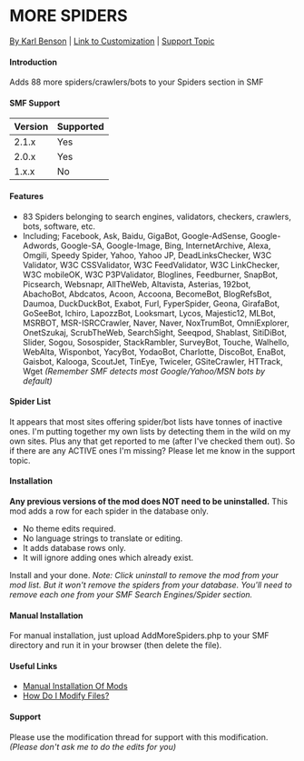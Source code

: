 # MORE SPIDERS
[By Karl Benson](https://custom.simplemachines.org/index.php?action=profile;u=63186) | [Link to Customization](https://custom.simplemachines.org/mods/index.php?mod=1157) | [Support Topic](https://www.simplemachines.org/community/index.php?topic=233636)

#### Introduction
Adds 88 more spiders/crawlers/bots to your Spiders section in SMF

#### SMF Support
| Version | Supported |
| ------ | ------ |
| 2.1.x | Yes |
| 2.0.x | Yes |
| 1.x.x | No |

#### Features
- 83 Spiders belonging to search engines, validators, checkers, crawlers, bots, software, etc.
- Including; Facebook, Ask, Baidu, GigaBot, Google-AdSense, Google-Adwords, Google-SA, Google-Image, Bing, InternetArchive, Alexa, Omgili, Speedy Spider, Yahoo, Yahoo JP, DeadLinksChecker, W3C Validator, W3C CSSValidator, W3C FeedValidator, W3C LinkChecker, W3C mobileOK, W3C P3PValidator, Bloglines, Feedburner, SnapBot, Picsearch, Websnapr, AllTheWeb, Altavista, Asterias, 192bot, AbachoBot, Abdcatos, Acoon, Accoona, BecomeBot, BlogRefsBot, Daumoa, DuckDuckBot, Exabot, Furl, FyperSpider, Geona, GirafaBot, GoSeeBot, Ichiro, LapozzBot, Looksmart, Lycos, Majestic12, MLBot, MSRBOT, MSR-ISRCCrawler, Naver, Naver, NoxTrumBot, OmniExplorer, OnetSzukaj, ScrubTheWeb, SearchSight, Seeqpod, Shablast, SitiDiBot, Slider, Sogou, Sosospider, StackRambler, SurveyBot, Touche, Walhello, WebAlta, Wisponbot, YacyBot, YodaoBot, Charlotte, DiscoBot, EnaBot, Gaisbot, Kalooga, ScoutJet, TinEye, Twiceler, GSiteCrawler, HTTrack, Wget
*(Remember SMF detects most Google/Yahoo/MSN bots by default)*

#### Spider List
It appears that most sites offering spider/bot lists have tonnes of inactive ones. I'm putting together my own lists by detecting them in the wild on my own sites. Plus any that get reported to me (after I've checked them out). So if there are any ACTIVE ones I'm missing? Please let me know in the support topic.

#### Installation
**Any previous versions of the mod does NOT need to be uninstalled.**
This mod adds a row for each spider in the database only.
 - No theme edits required.
 - No language strings to translate or editing.
 - It adds database rows only.
 - It will ignore adding ones which already exist.

Install and your done.
*Note: Click uninstall to remove the mod from your mod list. But it won't remove the spiders from your database. You'll need to remove each one from your SMF Search Engines/Spider section.*

#### Manual Installation
For manual installation, just upload AddMoreSpiders.php to your SMF directory and run it in your browser (then delete the file).

#### Useful Links
 - [Manual Installation Of Mods](https://wiki.simplemachines.org/smf/Manual_installation_of_mods)
 - [How Do I Modify Files?](https://www.simplemachines.org/community/index.php?topic=24110.0)

#### Support
Please use the modification thread for support with this modification.
*(Please don't ask me to do the edits for you)*